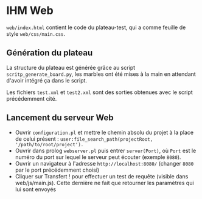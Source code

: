 # IHM Web #

`web/index.html` contient le code du plateau-test, qui a comme feuille de style `web/css/main.css`.

## Génération du plateau ##

La structure du plateau est générée grâce au script `scritp_generate_board.py`, les marbles ont été mises à la main en attendant d'avoir intégré ça dans le script.

Les fichiers `test.xml` et `test2.xml` sont des sorties obtenues avec le script précédemment cité.


## Lancement du serveur Web ##

- Ouvrir `configuration.pl` et mettre le chemin absolu du projet à la place de celui présent : `user:file_search_path(projectRoot, '/path/to/root/project').`
- Ouvrir dans prolog `webserver.pl` puis entrer `server(Port)`, où `Port` est le numéro du port sur lequel le serveur peut écouter (exemple `8080`).
- Ouvrir un navigateur à l'adresse `http://localhost:8080/` (changer `8080` par le port précédemment choisi)
- Cliquer sur Transfert ! pour effectuer un test de requête (visible dans web/js/main.js). Cette dernière ne fait que retourner les paramètres qui lui sont envoyés
